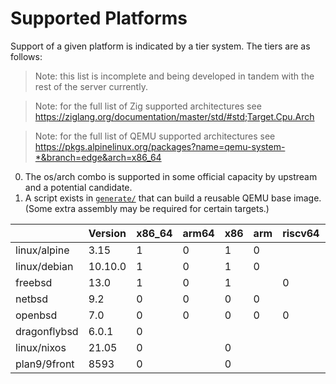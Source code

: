 # Supported Platforms

Support of a given platform is indicated by a tier system. The tiers are as follows:

> Note: this list is incomplete and being developed in tandem with the rest of the server currently.

> Note: for the full list of Zig supported architectures see https://ziglang.org/documentation/master/std/#std;Target.Cpu.Arch

> Note: for the full list of QEMU supported architectures see https://pkgs.alpinelinux.org/packages?name=qemu-system-*&branch=edge&arch=x86_64

0. The os/arch combo is supported in some official capacity by upstream and a potential candidate.
1. A script exists in [`generate/`](../generate) that can build a reusable QEMU base image. (Some extra assembly may be required for certain targets.)

|              | Version | x86_64 | arm64 | x86 | arm | riscv64 | ppc64el | mips64el | sparcv9 | s390x |
|--------------|---------|--------|-------|-----|-----|---------|---------|----------|---------|-------|
| linux/alpine | 3.15    | 1      | 0     | 1   | 0   |         | 0       |          |         | 0     |
| linux/debian | 10.10.0 | 1      | 0     | 1   | 0   |         | 0       | 0        |         | 0     |
| freebsd      | 13.0    | 1      | 0     | 1   |     | 0       | 0       |          |         |       |
| netbsd       | 9.2     | 0      | 0     | 0   | 0   |         |         | 0        | 0       |       |
| openbsd      | 7.0     | 0      | 0     | 0   | 0   | 0       |         |          | 0       |       |
| dragonflybsd | 6.0.1   | 0      |       |     |     |         |         |          |         |       |
| linux/nixos  | 21.05   | 0      |       | 0   |     |         |         |          |         |       |
| plan9/9front | 8593    | 0      |       | 0   |     |         |         |          |         |       |

<!--
| windows      |         | 0      | 0     | 0   | 0   |
| macos        |         | 0      | 0     |
| solaris   `^`|         |
| illumos   `^`|         |
| haiku     `^`|         |
| fuscia    `^`|         |
| serenity  `^`|         |
| essence   `^`|         |
| android   `^`|         |
-->


<!-- https://docs.drone.io/pipeline/exec/syntax/platform/#supported-platforms -->
<!-- https://man.sr.ht/builds.sr.ht/compatibility.md -->
<!-- https://docs.github.com/en/actions/learn-github-actions/workflow-syntax-for-github-actions#github-hosted-runners -->
<!-- https://docs.gitlab.com/runner/install/ -->
